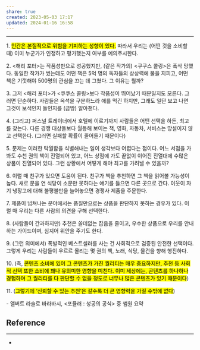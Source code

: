 ```yaml
---
share: true
created: 2023-05-03 17:17
updated: 2024-01-16 16:58
---
```


---

1\. <mark class="hltr-red">인간은 본질적으로 위험을 기피하는 성향이 있다.</mark> 따라서 우리는 (어떤 것을 소비할 때) 이미 누군가가 인정하고 평가했는지 여부를 예의주시한다.

2\. <해리 포터>는 작품성만으로 성공했지만, (같은 작가의) <쿠쿠스 콜링>은 폭삭 망했다. 동일한 작가가 썼는데도 어떤 책은 5억 명의 독자들의 상상력에 불을 지피고, 어떤 책은 기껏해야 500명의 관심을 끄는 데 그쳤다. 그 이유는 뭘까?

3\. 그저 <해리 포터>가 <쿠쿠스 콜링>보다 작품성이 뛰어났기 때문일지도 모른다. 그러면 단순하다. 사람들은 옥석을 구분하느라 애를 먹긴 하지만, 그래도 일단 보고 나면 그것이 보석인지 돌인지를 (금방) 알아챈다.

4\. (그리고) 퍼스널 트레이너에서 호텔에 이르기까지 사람들은 어떤 선택을 하든, 최고를 찾는다. 다른 경쟁 대상들보다 월등해 보이는 책, 영화, 자동차, 서비스는 망설이지 않고 선택한다. (그러면 실패할 확률이 줄어들기 때문이다)

5\. 문제는 이러한 탁월함을 식별해내는 일이 생각보다 어렵다는 점이다. 어느 서점을 가봐도 수천 권의 책이 진열되어 있고, 어느 상점에 가도 끝없이 이어진 진열대에 수많은 상품이 진열되어 있다. 그런 상황에서 어떻게 해야 최고를 가려낼 수 있을까?

6\. 이럴 때 친구가 있으면 도움이 된다. 친구가 책을 추천하면 그 책을 읽어볼 가능성이 높다. 새로 문을 연 식당이 소문만 못하다는 얘기를 들으면 다른 곳으로 간다. 이웃이 자기 냉장고에 대해 불평불만을 늘어놓으면 경쟁사 제품을 주문한다.

7\. 제품이 넘쳐나는 분야에서는 품질만으로는 상품을 판단하지 못하는 경우가 있다. 이럴 때 우리는 다른 사람의 의견을 구해 선택한다.

8\. (사람들이 간과하지만) 추천은 쓸데없는 잡음을 줄이고, 우수한 상품으로 우리를 안내하는 가이드이며, 심지어 위안을 주기도 한다.

9\. (그런 의미에서) 폭발적인 베스트셀러를 사는 건 사회적으로 검증된 안전한 선택이다. 그렇게 우리는 사람들이 우르르 몰리는 몇 권의 책, 노래, 식당, 물건을 향해 행진하다.

10\. (즉, <mark class="hltr-red">콘텐츠 소비에 있어 그 콘텐츠가 가진 퀄리티는 매우 중요하지만, 추천 등 사회적 선택 또한 소비에 꽤나 유의미한 영향을 미친다. 이미 세상에는, 콘텐츠를 하나하나 경험하며 그 퀄리티를 다 판단할 수 없을 정도로 너무나 많은 콘텐츠가 있기 때문이다</mark>)

11\. (<mark class="hltr-red">그렇기에 ‘신뢰할 수 있는 추천’은 갈수록 더 큰 영향력을 가질 수밖에 없다</mark>)

\- 앨버트 라슬로 바라바시, <포뮬러 : 성공의 공식> 중 썸원 요약





## Reference
---
- 